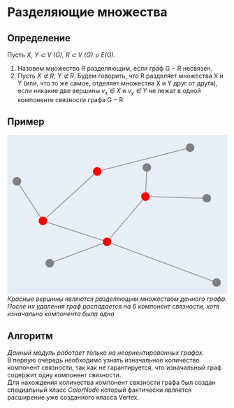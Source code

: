 # Разделяющие множества

## Определение
Пусть _X, Y ⊂ V (G), R ⊂ V (G) ∪ E(G)_.
1) Назовем множество R разделяющим, если граф G − R несвязен.
2) Пусть _X ⊄ R, Y ⊄ R_. Будем говорить, что R разделяет множества X и Y (или, что то же самое, отделяет множества X и Y друг от
друга), если никакие две вершины _v<sub>x</sub> ∈ X_ и _v<sub>y</sub> ∈ Y_ не лежат в одной
компоненте связности графа G − R

## Пример
![img1.png](pictures%2Fimg1.png) <br>
*Красные вершины являются разделяющим множеством данного графа. После их удаления граф распадается на 6 компонент связности, хотя изначально компонента была одна*

## Алгоритм
*Данный модуль работает только на неориентированных графах.* <br>
В первую очередь необходимо узнать изначальное количество компонент связности, так как не гарантируется, что изначальный граф содержит одну компонент связности.<br>
Для нахождения количества компонент связности графа был создан специальный класс *ColorNode* который фактически является расширение уже созданного класса Vertex.
